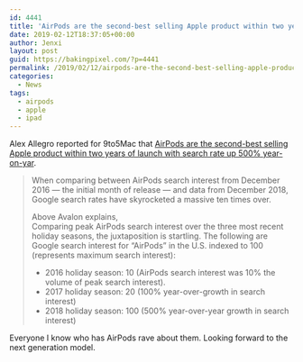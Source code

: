 ```yaml
---
id: 4441
title: 'AirPods are the second-best selling Apple product within two years of launch, search rate up 500% YoY'
date: 2019-02-12T18:37:05+00:00
author: Jenxi
layout: post
guid: https://bakingpixel.com/?p=4441
permalink: /2019/02/12/airpods-are-the-second-best-selling-apple-product-within-two-years-of-launch-search-rate-up-500-yoy/
categories:
  - News
tags:
  - airpods
  - apple
  - ipad
---
```

Alex Allegro reported for 9to5Mac that [AirPods are the second-best selling Apple product within two years of launch with search rate up 500% year-on-yar](https://9to5mac.com/2019/02/12/airpods-second-best-selling-apple-product/).

> When comparing between AirPods search interest from December 2016 — the initial month of release — and data from December 2018, Google search rates have skyrocketed a massive ten times over.
> 
> Above Avalon explains,  
> Comparing peak AirPods search interest over the three most recent holiday seasons, the juxtaposition is startling. The following are Google search interest for “AirPods” in the U.S. indexed to 100 (represents maximum search interest):
> 
>   * 2016 holiday season: 10 (AirPods search interest was 10% the volume of peak search interest).
>   * 2017 holiday season: 20 (100% year-over-growth in search interest)
>   * 2018 holiday season: 100 (500% year-over-year growth in search interest)

Everyone I know who has AirPods rave about them. Looking forward to the next generation model.